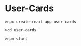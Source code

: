 # User-Cards

```terminal
>npx create-react-app user-cards
```

```terminal
>cd user-cards
```

```terminal
>npm start
```

